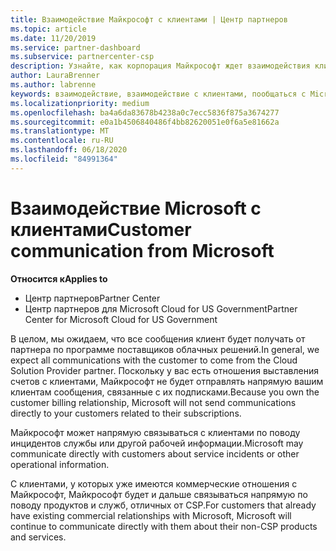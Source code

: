 ```yaml
---
title: Взаимодействие Майкрософт с клиентами | Центр партнеров
ms.topic: article
ms.date: 11/20/2019
ms.service: partner-dashboard
ms.subservice: partnercenter-csp
description: Узнайте, как корпорация Майкрософт ждет взаимодействия клиентов между клиентами и партнерами в программе поставщика облачных решений.
author: LauraBrenner
ms.author: labrenne
keywords: взаимодействие, взаимодействие с клиентами, пообщаться с Microsoft
ms.localizationpriority: medium
ms.openlocfilehash: ba4a6da83678b4238a0c7ecc5836f875a3674277
ms.sourcegitcommit: e0a1b4506840486f4bb82620051e0f6a5e81662a
ms.translationtype: MT
ms.contentlocale: ru-RU
ms.lasthandoff: 06/18/2020
ms.locfileid: "84991364"
---
```

# <a name="customer-communication-from-microsoft"></a><span data-ttu-id="3defd-104">Взаимодействие Microsoft с клиентами</span><span class="sxs-lookup"><span data-stu-id="3defd-104">Customer communication from Microsoft</span></span>

<span data-ttu-id="3defd-105">**Относится к**</span><span class="sxs-lookup"><span data-stu-id="3defd-105">**Applies to**</span></span>

-  <span data-ttu-id="3defd-106">Центр партнеров</span><span class="sxs-lookup"><span data-stu-id="3defd-106">Partner Center</span></span>
-  <span data-ttu-id="3defd-107">Центр партнеров для Microsoft Cloud for US Government</span><span class="sxs-lookup"><span data-stu-id="3defd-107">Partner Center for Microsoft Cloud for US Government</span></span>


<span data-ttu-id="3defd-108">В целом, мы ожидаем, что все сообщения клиент будет получать от партнера по программе поставщиков облачных решений.</span><span class="sxs-lookup"><span data-stu-id="3defd-108">In general, we expect all communications with the customer to come from the Cloud Solution Provider partner.</span></span> <span data-ttu-id="3defd-109">Поскольку у вас есть отношения выставления счетов с клиентами, Майкрософт не будет отправлять напрямую вашим клиентам сообщения, связанные с их подписками.</span><span class="sxs-lookup"><span data-stu-id="3defd-109">Because you own the customer billing relationship, Microsoft will not send communications directly to your customers related to their subscriptions.</span></span>

<span data-ttu-id="3defd-110">Майкрософт может напрямую связываться с клиентами по поводу инцидентов службы или другой рабочей информации.</span><span class="sxs-lookup"><span data-stu-id="3defd-110">Microsoft may communicate directly with customers about service incidents or other operational information.</span></span>

<span data-ttu-id="3defd-111">С клиентами, у которых уже имеются коммерческие отношения с Майкрософт, Майкрософт будет и дальше связываться напрямую по поводу продуктов и служб, отличных от CSP.</span><span class="sxs-lookup"><span data-stu-id="3defd-111">For customers that already have existing commercial relationships with Microsoft, Microsoft will continue to communicate directly with them about their non-CSP products and services.</span></span>

 

 



